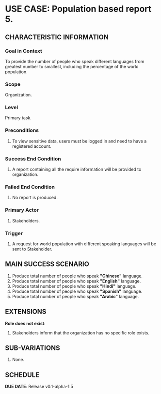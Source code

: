 # USE CASE: Population based report 5.

## CHARACTERISTIC INFORMATION

### Goal in Context

To provide the number of people who speak different languages from greatest number to smallest, including the percentage of the world population.

### Scope

Organization.

### Level

Primary task.

### Preconditions
 
1. To view sensitive data, users must be logged in and need to have a registered account.

### Success End Condition

1. A report containing all the require information will be provided to organization.

### Failed End Condition

1. No report is produced.

### Primary Actor

1. Stakeholders.

### Trigger

1. A request for world population with different speaking languages will be sent to Stakeholder.

## MAIN SUCCESS SCENARIO

1. Produce total number of people who speak **"Chinese"** language.
2. Produce total number of people who speak **"English"** language.
3. Produce total number of people who speak **"Hindi"** language.
4. Produce total number of people who speak **"Spanish"** language.
5. Produce total number of people who speak **"Arabic"** language.

## EXTENSIONS

**Role does not exist**:

1. Stakeholders inform that the organization has no specific role exists.

## SUB-VARIATIONS

1. None.

## SCHEDULE

**DUE DATE**: Release v0.1-alpha-1.5
